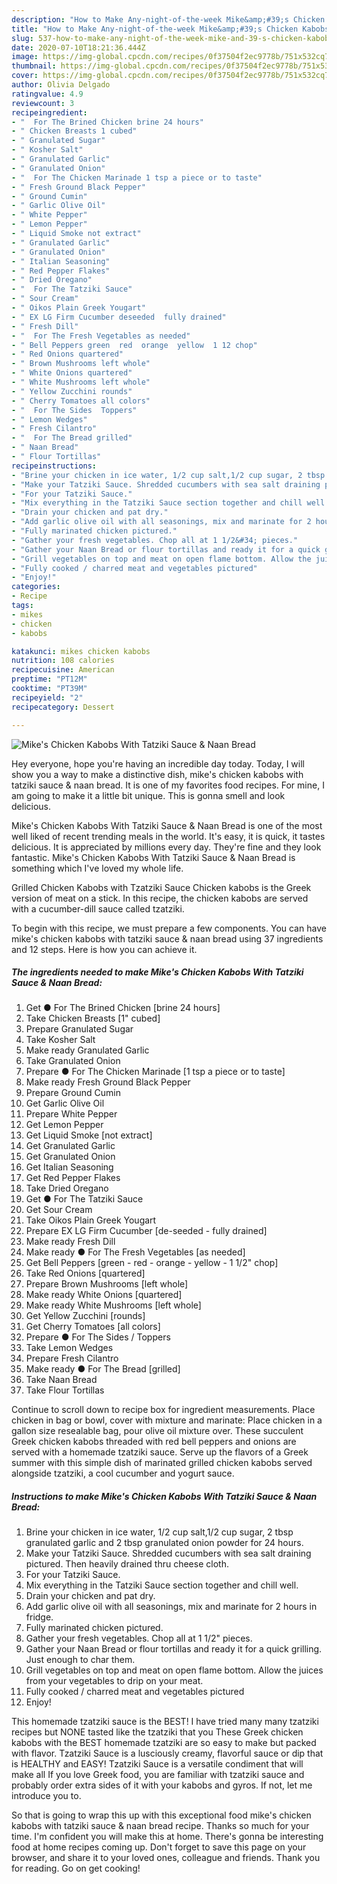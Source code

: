 ```yaml
---
description: "How to Make Any-night-of-the-week Mike&amp;#39;s Chicken Kabobs With Tatziki Sauce &amp;amp; Naan Bread"
title: "How to Make Any-night-of-the-week Mike&amp;#39;s Chicken Kabobs With Tatziki Sauce &amp;amp; Naan Bread"
slug: 537-how-to-make-any-night-of-the-week-mike-and-39-s-chicken-kabobs-with-tatziki-sauce-and-amp-naan-bread
date: 2020-07-10T18:21:36.444Z
image: https://img-global.cpcdn.com/recipes/0f37504f2ec9778b/751x532cq70/mikes-chicken-kabobs-with-tatziki-sauce-naan-bread-recipe-main-photo.jpg
thumbnail: https://img-global.cpcdn.com/recipes/0f37504f2ec9778b/751x532cq70/mikes-chicken-kabobs-with-tatziki-sauce-naan-bread-recipe-main-photo.jpg
cover: https://img-global.cpcdn.com/recipes/0f37504f2ec9778b/751x532cq70/mikes-chicken-kabobs-with-tatziki-sauce-naan-bread-recipe-main-photo.jpg
author: Olivia Delgado
ratingvalue: 4.9
reviewcount: 3
recipeingredient:
- "  For The Brined Chicken brine 24 hours"
- " Chicken Breasts 1 cubed"
- " Granulated Sugar"
- " Kosher Salt"
- " Granulated Garlic"
- " Granulated Onion"
- "  For The Chicken Marinade 1 tsp a piece or to taste"
- " Fresh Ground Black Pepper"
- " Ground Cumin"
- " Garlic Olive Oil"
- " White Pepper"
- " Lemon Pepper"
- " Liquid Smoke not extract"
- " Granulated Garlic"
- " Granulated Onion"
- " Italian Seasoning"
- " Red Pepper Flakes"
- " Dried Oregano"
- "  For The Tatziki Sauce"
- " Sour Cream"
- " Oikos Plain Greek Yougart"
- " EX LG Firm Cucumber deseeded  fully drained"
- " Fresh Dill"
- "  For The Fresh Vegetables as needed"
- " Bell Peppers green  red  orange  yellow  1 12 chop"
- " Red Onions quartered"
- " Brown Mushrooms left whole"
- " White Onions quartered"
- " White Mushrooms left whole"
- " Yellow Zucchini rounds"
- " Cherry Tomatoes all colors"
- "  For The Sides  Toppers"
- " Lemon Wedges"
- " Fresh Cilantro"
- "  For The Bread grilled"
- " Naan Bread"
- " Flour Tortillas"
recipeinstructions:
- "Brine your chicken in ice water, 1/2 cup salt,1/2 cup sugar, 2 tbsp granulated garlic and 2 tbsp granulated onion powder for 24 hours."
- "Make your Tatziki Sauce. Shredded cucumbers with sea salt draining pictured. Then heavily drained thru cheese cloth."
- "For your Tatziki Sauce."
- "Mix everything in the Tatziki Sauce section together and chill well."
- "Drain your chicken and pat dry."
- "Add garlic olive oil with all seasonings, mix and marinate for 2 hours in fridge."
- "Fully marinated chicken pictured."
- "Gather your fresh vegetables. Chop all at 1 1/2&#34; pieces."
- "Gather your Naan Bread or flour tortillas and ready it for a quick grilling. Just enough to char them."
- "Grill vegetables on top and meat on open flame bottom. Allow the juices from your vegetables to drip on your meat."
- "Fully cooked / charred meat and vegetables pictured"
- "Enjoy!"
categories:
- Recipe
tags:
- mikes
- chicken
- kabobs

katakunci: mikes chicken kabobs 
nutrition: 108 calories
recipecuisine: American
preptime: "PT12M"
cooktime: "PT39M"
recipeyield: "2"
recipecategory: Dessert

---
```



![Mike&#39;s Chicken Kabobs With Tatziki Sauce &amp; Naan Bread](https://img-global.cpcdn.com/recipes/0f37504f2ec9778b/751x532cq70/mikes-chicken-kabobs-with-tatziki-sauce-naan-bread-recipe-main-photo.jpg)

Hey everyone, hope you're having an incredible day today. Today, I will show you a way to make a distinctive dish, mike&#39;s chicken kabobs with tatziki sauce &amp; naan bread. It is one of my favorites food recipes. For mine, I am going to make it a little bit unique. This is gonna smell and look delicious.

Mike&#39;s Chicken Kabobs With Tatziki Sauce &amp; Naan Bread is one of the most well liked of recent trending meals in the world. It's easy, it is quick, it tastes delicious. It is appreciated by millions every day. They're fine and they look fantastic. Mike&#39;s Chicken Kabobs With Tatziki Sauce &amp; Naan Bread is something which I've loved my whole life.

Grilled Chicken Kabobs with Tzatziki Sauce Chicken kabobs is the Greek version of meat on a stick. In this recipe, the chicken kabobs are served with a cucumber-dill sauce called tzatziki.


To begin with this recipe, we must prepare a few components. You can have mike&#39;s chicken kabobs with tatziki sauce &amp; naan bread using 37 ingredients and 12 steps. Here is how you can achieve it.

<!--inarticleads1-->

##### The ingredients needed to make Mike&#39;s Chicken Kabobs With Tatziki Sauce &amp; Naan Bread:

1. Get  ● For The Brined Chicken [brine 24 hours]
1. Take  Chicken Breasts [1&#34; cubed]
1. Prepare  Granulated Sugar
1. Take  Kosher Salt
1. Make ready  Granulated Garlic
1. Take  Granulated Onion
1. Prepare  ● For The Chicken Marinade [1 tsp a piece or to taste]
1. Make ready  Fresh Ground Black Pepper
1. Prepare  Ground Cumin
1. Get  Garlic Olive Oil
1. Prepare  White Pepper
1. Get  Lemon Pepper
1. Get  Liquid Smoke [not extract]
1. Get  Granulated Garlic
1. Get  Granulated Onion
1. Get  Italian Seasoning
1. Get  Red Pepper Flakes
1. Take  Dried Oregano
1. Get  ● For The Tatziki Sauce
1. Get  Sour Cream
1. Take  Oikos Plain Greek Yougart
1. Prepare  EX LG Firm Cucumber [de-seeded - fully drained]
1. Make ready  Fresh Dill
1. Make ready  ● For The Fresh Vegetables [as needed]
1. Get  Bell Peppers [green - red - orange - yellow - 1 1/2&#34; chop]
1. Take  Red Onions [quartered]
1. Prepare  Brown Mushrooms [left whole]
1. Make ready  White Onions [quartered]
1. Make ready  White Mushrooms [left whole]
1. Get  Yellow Zucchini [rounds]
1. Get  Cherry Tomatoes [all colors]
1. Prepare  ● For The Sides / Toppers
1. Take  Lemon Wedges
1. Prepare  Fresh Cilantro
1. Make ready  ● For The Bread [grilled]
1. Take  Naan Bread
1. Take  Flour Tortillas


Continue to scroll down to recipe box for ingredient measurements. Place chicken in bag or bowl, cover with mixture and marinate: Place chicken in a gallon size resealable bag, pour olive oil mixture over. These succulent Greek chicken kabobs threaded with red bell peppers and onions are served with a homemade tzatziki sauce. Serve up the flavors of a Greek summer with this simple dish of marinated grilled chicken kabobs served alongside tzatziki, a cool cucumber and yogurt sauce. 

<!--inarticleads2-->

##### Instructions to make Mike&#39;s Chicken Kabobs With Tatziki Sauce &amp; Naan Bread:

1. Brine your chicken in ice water, 1/2 cup salt,1/2 cup sugar, 2 tbsp granulated garlic and 2 tbsp granulated onion powder for 24 hours.
1. Make your Tatziki Sauce. Shredded cucumbers with sea salt draining pictured. Then heavily drained thru cheese cloth.
1. For your Tatziki Sauce.
1. Mix everything in the Tatziki Sauce section together and chill well.
1. Drain your chicken and pat dry.
1. Add garlic olive oil with all seasonings, mix and marinate for 2 hours in fridge.
1. Fully marinated chicken pictured.
1. Gather your fresh vegetables. Chop all at 1 1/2&#34; pieces.
1. Gather your Naan Bread or flour tortillas and ready it for a quick grilling. Just enough to char them.
1. Grill vegetables on top and meat on open flame bottom. Allow the juices from your vegetables to drip on your meat.
1. Fully cooked / charred meat and vegetables pictured
1. Enjoy!


This homemade tzatziki sauce is the BEST! I have tried many many tzatziki recipes but NONE tasted like the tzatziki that you These Greek chicken kabobs with the BEST homemade tzatziki are so easy to make but packed with flavor. Tzatziki Sauce is a lusciously creamy, flavorful sauce or dip that is HEALTHY and EASY! Tzatziki Sauce is a versatile condiment that will make all If you love Greek food, you are familiar with tzatziki sauce and probably order extra sides of it with your kabobs and gyros. If not, let me introduce you to. 

So that is going to wrap this up with this exceptional food mike&#39;s chicken kabobs with tatziki sauce &amp; naan bread recipe. Thanks so much for your time. I'm confident you will make this at home. There's gonna be interesting food at home recipes coming up. Don't forget to save this page on your browser, and share it to your loved ones, colleague and friends. Thank you for reading. Go on get cooking!
